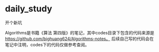 # daily_study

开个新坑

Algorithms是书籍《算法 第四版》的笔记，其中codes目录下包含的代码来源是 https://github.com/bighuang624/Algorithms-notes。
后续自己写的代码会在笔记中注明，codes下的代码仅做参考查阅。